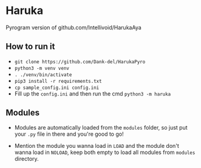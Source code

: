 # Haruka
Pyrogram version of github.com/Intellivoid/HarukaAya

## **How to run it**

- `git clone https://github.com/Dank-del/HarukaPyro`
- `python3 -m venv venv`
- `. ./venv/bin/activate`
- `pip3 install -r requirements.txt`
- `cp sample_config.ini config.ini`
- Fill up the `config.ini` and then run the cmd `python3 -m haruka`

## Modules

- Modules are automatically loaded from the `modules` folder, so just 
  put your `.py` file in there and you're good to go!

- Mention the module you wanna load in `LOAD` and the module don't wanna 
  load in `NOLOAD`, keep both empty to load all modules from `modules` directory.



